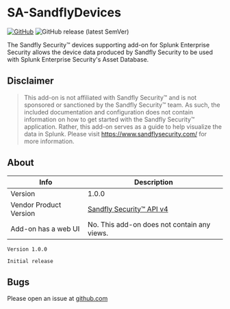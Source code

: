 # SA-SandflyDevices

[![GitHub](https://img.shields.io/github/license/ZachChristensen28/SA-SandflyDevices)]()
![GitHub release (latest SemVer)](https://img.shields.io/github/v/release/ZachChristensen28/SA-SandflyDevices)

The Sandfly Security™ devices supporting add-on for Splunk Enterprise Security allows the device data produced by Sandfly Security to be used with Splunk Enterprise Security's Asset Database.

## Disclaimer

> This add-on is not affiliated with Sandfly Security™ and is not sponsored or sanctioned by the Sandfly Security™ team. As such, the included documentation and configuration does not contain information on how to get started with the Sandfly Security™ application. Rather, this add-on serves as a guide to help visualize the data in Splunk. Please visit <https://www.sandflysecurity.com/> for more information.

## About

 Info | Description
------|----------
Version | 1.0.0
Vendor Product Version | [Sandfly Security™ API v4](https://api.sandflysecurity.com)
Add-on has a web UI | No. This add-on does not contain any views.

```TEXT
Version 1.0.0

Initial release
```

## Bugs

Please open an issue at [github.com](https://github.com/ZachChristensen28/SA-SandflyDevices/issues)
